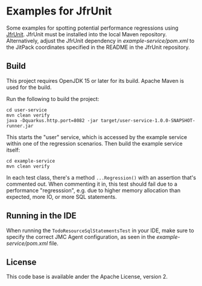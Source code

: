 # Examples for JfrUnit

Some examples for spotting potential performance regressions using [JfrUnit](https://github.com/moditect/jfrunit).
JfrUnit must be installed into the local Maven repository.
Alternatively, adjust the JfrUnit dependency in _example-service/pom.xml_ to the JitPack coordinates specified in the README in the JfrUnit repository.

## Build

This project requires OpenJDK 15 or later for its build.
Apache Maven is used for the build.

Run the following to build the project:

```shell
cd user-service
mvn clean verify
java -Dquarkus.http.port=8082 -jar target/user-service-1.0.0-SNAPSHOT-runner.jar
```

This starts the "user" service, which is accessed by the example service within one of the regression scenarios.
Then build the example service itself:

```shell
cd example-service
mvn clean verify
```

In each test class, there's a method `...Regression()` with an assertion that's commented out.
When commenting it in, this test should fail due to a performance "regresssion",
e.g. due to higher memory allocation than expected, more IO, or more SQL statements.

## Running in the IDE

When running the `TodoResourceSqlStatementsTest` in your IDE, make sure to specify the correct JMC Agent configuration,
as seen in the _example-service/pom.xml_ file.

## License

This code base is available ander the Apache License, version 2.
